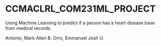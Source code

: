 # CCMACLRL_COM231ML_PROJECT
Using Machine Learning to predict if a person has a heart disease base from medical records.

Antonio, Mark Allen B.
Orro, Emmanuel Josh U.
